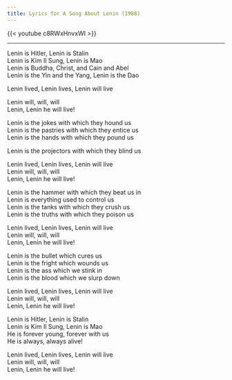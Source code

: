 ```yaml
---
title: Lyrics for A Song About Lenin (1988)
---
```


{{< youtube c8RWxHnvxWI >}}

---

Lenin is Hitler, Lenin is Stalin \
Lenin is Kim Il Sung, Lenin is Mao \
Lenin is Buddha, Christ, and Cain and Abel \
Lenin is the Yin and the Yang, Lenin is the Dao

Lenin lived, Lenin lives, Lenin will live

[^1]: A reference to a poem by Mayakovsky

Lenin will, will, will \
Lenin, Lenin he will live!

Lenin is the jokes with which they hound us \
Lenin is the pastries with which they entice us \
Lenin is the hands with which they pound us

[^2]: A bit of a double entendre. The word лепить has a number of meanings, among them to mold, to paste, or to pound.

Lenin is the projectors with which they blind us

Lenin lived, Lenin lives, Lenin will live \
Lenin will, will, will \
Lenin, Lenin he will live!

Lenin is the hammer with which they beat us in \
Lenin is everything used to control us \
Lenin is the tanks with which they crush us \
Lenin is the truths with which they poison us

Lenin lived, Lenin lives, Lenin will live \
Lenin will, will, will \
Lenin, Lenin he will live!

Lenin is the bullet which cures us \
Lenin is the fright which wounds us \
Lenin is the ass which we stink in \
Lenin is the blood which we slurp down

Lenin lived, Lenin lives, Lenin will live \
Lenin will, will, will \
Lenin, Lenin he will live!

Lenin is Hitler, Lenin is Stalin \
Lenin is Kim Il Sung, Lenin is Mao \
He is forever young, forever with us \
He is always, always alive!

Lenin lived, Lenin lives, Lenin will live \
Lenin will, will, will \
Lenin, Lenin he will live!